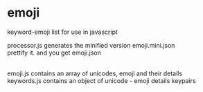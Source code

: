 # emoji
keyword-emoji list for use in javascript

processor.js generates the minified version emoji.mini.json<br>
prettify it. and you get emoji.json<br><br>

emoji.js contains an array of unicodes, emoji and their details<br>
keywords.js contains an object of unicode - emoji details keypairs
